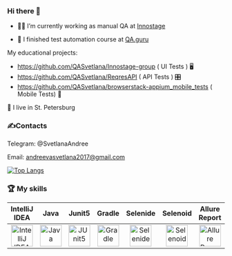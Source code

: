 ### Hi there 👋

- :woman_technologist: I’m currently working as manual QA at <a href="https://innostage-group.ru">Innostage</a>

- :monocle_face:  I finished test automation course at <a href="https://qa.guru/"> QA.guru</a>
 
My educational projects:
 - https://github.com/QASvetlana/Innostage-group ( UI Tests ) 🖥
 - https://github.com/QASvetlana/ReqresAPI ( API Tests ) 🎛
 - https://github.com/QASvetlana/browserstack-appium_mobile_tests ( Mobile Tests) 📲
 
 :slightly_smiling_face: I live in St. Petersburg
### :writing_hand:Contacts
Telegram: @SvetlanaAndree

Email: andreevasvetlana2017@gmail.com

[![Top Langs](https://github-readme-stats.vercel.app/api/top-langs/?username=QASvetlana)](https://github.com/QASvetlana/github-readme-stats)





### :trophy: My skills
| IntelliJ IDEA | Java | Junit5 | Gradle | Selenide | Selenoid | Allure Report | Jenkins | Jira | 
|:-------------:|:---------:|:-------:|:----:|:------:|:----:|:----:|:------:|:------:|
| <img src="https://starchenkov.pro/qa-guru/img/skills/Intelij_IDEA.svg" width="50" height="50"  alt="IntelliJ IDEA"> | <img src="https://starchenkov.pro/qa-guru/img/skills/Java.svg" width="50" height="50"  alt="Java"> | <img src="https://starchenkov.pro/qa-guru/img/skills/JUnit5.svg" width="50" height="50"  alt="JUnit5"> | <img src="https://starchenkov.pro/qa-guru/img/skills/Gradle.svg" width="50" height="50"  alt="Gradle"> | <img src="https://starchenkov.pro/qa-guru/img/skills/Selenide.svg" width="50" height="50"  alt="Selenide"> | <img src="https://starchenkov.pro/qa-guru/img/skills/Selenoid.svg" width="50" height="50"  alt="Selenoid"> | <img src="https://starchenkov.pro/qa-guru/img/skills/Allure_Report.svg" width="50" height="50"  alt="Allure Report"> | <img src="https://starchenkov.pro/qa-guru/img/skills/Jenkins.svg" width="50" height="50"  alt="Jenkins"> | <img src="https://starchenkov.pro/qa-guru/img/skills/Jira.svg" width="50" height="50"  alt="Jenkins"> |
